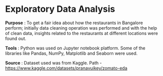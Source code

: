 # Exploratory Data Analysis

**Purpose** : To get a fair idea about how the restaurants in Bangalore perform; initially data cleaning operation was performed and with the help of clean data, insights related to the restaurants at different locations were found out. <br>

**Tools** : Python was used on Jupyter notebook platform. Some of the libraries like Pandas, NumPy, Matplotlib and Seaborn were used. <br>

**Source** : Dataset used was from Kaggle. Path - https://www.kaggle.com/datasets/pranavuikey/zomato-eda
